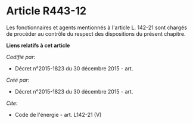 # Article R443-12

Les fonctionnaires et agents mentionnés à l'article L. 142-21 sont chargés de procéder au contrôle du respect des
dispositions du présent chapitre.

**Liens relatifs à cet article**

_Codifié par_:

  - Décret n°2015-1823 du 30 décembre 2015 - art.

_Créé par_:

  - Décret n°2015-1823 du 30 décembre 2015 - art.

_Cite_:

  - Code de l'énergie - art. L142-21 (V)
